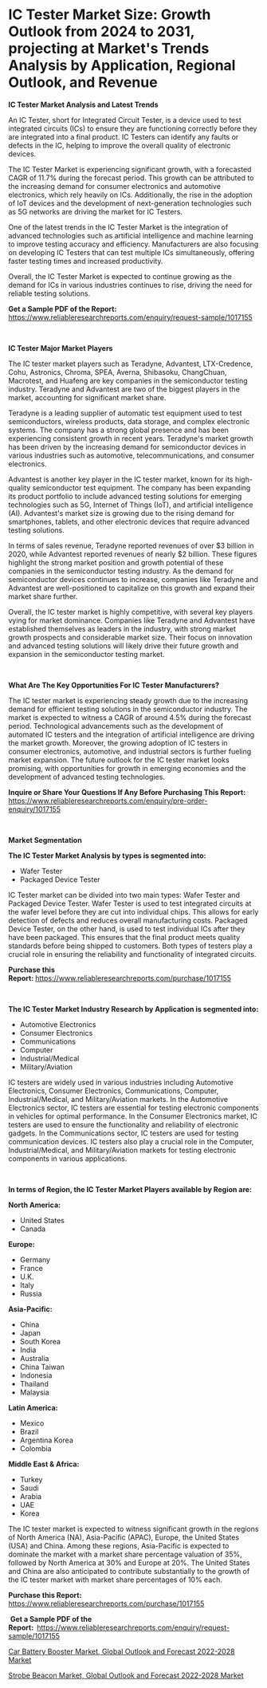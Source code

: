 <p><h1>IC Tester Market Size: Growth Outlook from 2024 to 2031, projecting at Market's Trends Analysis by Application, Regional Outlook, and Revenue</h1></p><p><strong>IC Tester Market Analysis and Latest Trends</strong></p>
<p><p>An IC Tester, short for Integrated Circuit Tester, is a device used to test integrated circuits (ICs) to ensure they are functioning correctly before they are integrated into a final product. IC Testers can identify any faults or defects in the IC, helping to improve the overall quality of electronic devices.</p><p>The IC Tester Market is experiencing significant growth, with a forecasted CAGR of 11.7% during the forecast period. This growth can be attributed to the increasing demand for consumer electronics and automotive electronics, which rely heavily on ICs. Additionally, the rise in the adoption of IoT devices and the development of next-generation technologies such as 5G networks are driving the market for IC Testers.</p><p>One of the latest trends in the IC Tester Market is the integration of advanced technologies such as artificial intelligence and machine learning to improve testing accuracy and efficiency. Manufacturers are also focusing on developing IC Testers that can test multiple ICs simultaneously, offering faster testing times and increased productivity.</p><p>Overall, the IC Tester Market is expected to continue growing as the demand for ICs in various industries continues to rise, driving the need for reliable testing solutions.</p></p>
<p><strong>Get a Sample PDF of the Report:&nbsp;</strong> <a href="https://www.reliableresearchreports.com/enquiry/request-sample/1017155">https://www.reliableresearchreports.com/enquiry/request-sample/1017155</a></p>
<p>&nbsp;</p>
<p><strong>IC Tester Major Market Players</strong></p>
<p><p>The IC tester market players such as Teradyne, Advantest, LTX-Credence, Cohu, Astronics, Chroma, SPEA, Averna, Shibasoku, ChangChuan, Macrotest, and Huafeng are key companies in the semiconductor testing industry. Teradyne and Advantest are two of the biggest players in the market, accounting for significant market share.</p><p>Teradyne is a leading supplier of automatic test equipment used to test semiconductors, wireless products, data storage, and complex electronic systems. The company has a strong global presence and has been experiencing consistent growth in recent years. Teradyne's market growth has been driven by the increasing demand for semiconductor devices in various industries such as automotive, telecommunications, and consumer electronics.</p><p>Advantest is another key player in the IC tester market, known for its high-quality semiconductor test equipment. The company has been expanding its product portfolio to include advanced testing solutions for emerging technologies such as 5G, Internet of Things (IoT), and artificial intelligence (AI). Advantest's market size is growing due to the rising demand for smartphones, tablets, and other electronic devices that require advanced testing solutions.</p><p>In terms of sales revenue, Teradyne reported revenues of over $3 billion in 2020, while Advantest reported revenues of nearly $2 billion. These figures highlight the strong market position and growth potential of these companies in the semiconductor testing industry. As the demand for semiconductor devices continues to increase, companies like Teradyne and Advantest are well-positioned to capitalize on this growth and expand their market share further.</p><p>Overall, the IC tester market is highly competitive, with several key players vying for market dominance. Companies like Teradyne and Advantest have established themselves as leaders in the industry, with strong market growth prospects and considerable market size. Their focus on innovation and advanced testing solutions will likely drive their future growth and expansion in the semiconductor testing market.</p></p>
<p>&nbsp;</p>
<p><strong>What Are The Key Opportunities For IC Tester Manufacturers?</strong></p>
<p><p>The IC tester market is experiencing steady growth due to the increasing demand for efficient testing solutions in the semiconductor industry. The market is expected to witness a CAGR of around 4.5% during the forecast period. Technological advancements such as the development of automated IC testers and the integration of artificial intelligence are driving the market growth. Moreover, the growing adoption of IC testers in consumer electronics, automotive, and industrial sectors is further fueling market expansion. The future outlook for the IC tester market looks promising, with opportunities for growth in emerging economies and the development of advanced testing technologies.</p></p>
<p><strong>Inquire or Share Your Questions If Any Before Purchasing This Report:</strong> <a href="https://www.reliableresearchreports.com/enquiry/pre-order-enquiry/1017155">https://www.reliableresearchreports.com/enquiry/pre-order-enquiry/1017155</a></p>
<p>&nbsp;</p>
<p><strong>Market Segmentation</strong></p>
<p><strong>The IC Tester Market Analysis by types is segmented into:</strong></p>
<p><ul><li>Wafer Tester</li><li>Packaged Device Tester</li></ul></p>
<p><p>IC Tester market can be divided into two main types: Wafer Tester and Packaged Device Tester. Wafer Tester is used to test integrated circuits at the wafer level before they are cut into individual chips. This allows for early detection of defects and reduces overall manufacturing costs. Packaged Device Tester, on the other hand, is used to test individual ICs after they have been packaged. This ensures that the final product meets quality standards before being shipped to customers. Both types of testers play a crucial role in ensuring the reliability and functionality of integrated circuits.</p></p>
<p><strong>Purchase this Report:&nbsp;</strong><a href="https://www.reliableresearchreports.com/purchase/1017155">https://www.reliableresearchreports.com/purchase/1017155</a></p>
<p>&nbsp;</p>
<p><strong>The IC Tester Market Industry Research by Application is segmented into:</strong></p>
<p><ul><li>Automotive Electronics</li><li>Consumer Electronics</li><li>Communications</li><li>Computer</li><li>Industrial/Medical</li><li>Military/Aviation</li></ul></p>
<p><p>IC testers are widely used in various industries including Automotive Electronics, Consumer Electronics, Communications, Computer, Industrial/Medical, and Military/Aviation markets. In the Automotive Electronics sector, IC testers are essential for testing electronic components in vehicles for optimal performance. In the Consumer Electronics market, IC testers are used to ensure the functionality and reliability of electronic gadgets. In the Communications sector, IC testers are used for testing communication devices. IC testers also play a crucial role in the Computer, Industrial/Medical, and Military/Aviation markets for testing electronic components in various applications.</p></p>
<p>&nbsp;</p>
<p><strong>In terms of Region, the IC Tester Market Players available by Region are:</strong></p>
<p>
    <p> <strong> North America: </strong>
        <ul>
            <li>United States</li>
            <li>Canada</li>
        </ul>
        </p> 
    <p> <strong> Europe: </strong>
        <ul>
            <li>Germany</li>
            <li>France</li>
            <li>U.K.</li>
            <li>Italy</li>
            <li>Russia</li>
        </ul>
        </p> 
    <p> <strong> Asia-Pacific: </strong>
        <ul>
            <li>China</li>
            <li>Japan</li>
            <li>South Korea</li>
            <li>India</li>
            <li>Australia</li>
            <li>China Taiwan</li>
            <li>Indonesia</li>
            <li>Thailand</li>
            <li>Malaysia</li>
        </ul>
        </p> 
    <p> <strong> Latin America: </strong>
        <ul>
            <li>Mexico</li>
            <li>Brazil</li>
            <li>Argentina Korea</li>
            <li>Colombia</li>
        </ul>
        </p> 
    <p> <strong> Middle East & Africa: </strong>
        <ul>
            <li>Turkey</li>
            <li>Saudi</li>
            <li>Arabia</li>
            <li>UAE</li>
            <li>Korea</li>
        </ul>
    </p>
    </p>
<p><p>The IC tester market is expected to witness significant growth in the regions of North America (NA), Asia-Pacific (APAC), Europe, the United States (USA) and China. Among these regions, Asia-Pacific is expected to dominate the market with a market share percentage valuation of 35%, followed by North America at 30% and Europe at 20%. The United States and China are also anticipated to contribute substantially to the growth of the IC tester market with market share percentages of 10% each.</p></p>
<p><strong>Purchase this Report: </strong><a href="https://www.reliableresearchreports.com/purchase/1017155">https://www.reliableresearchreports.com/purchase/1017155</a></p>
<p>&nbsp;<strong>Get a Sample PDF of the Report:&nbsp;&nbsp;</strong><a href="https://www.reliableresearchreports.com/enquiry/request-sample/1017155">https://www.reliableresearchreports.com/enquiry/request-sample/1017155</a></p>
<p><strong></strong></p>
<p><p><a href="https://github.com/seekum/Market-Research-Report-List-1/blob/main/car-battery-booster-market-global-outlook-and-forecast-2022-2028-market.md">Car Battery Booster Market, Global Outlook and Forecast 2022-2028 Market</a></p><p><a href="https://github.com/nancykennedykellievqfqt2/Market-Research-Report-List-1/blob/main/strobe-beacon-market-global-outlook-and-forecast-2022-2028-market.md">Strobe Beacon Market, Global Outlook and Forecast 2022-2028 Market</a></p></p>